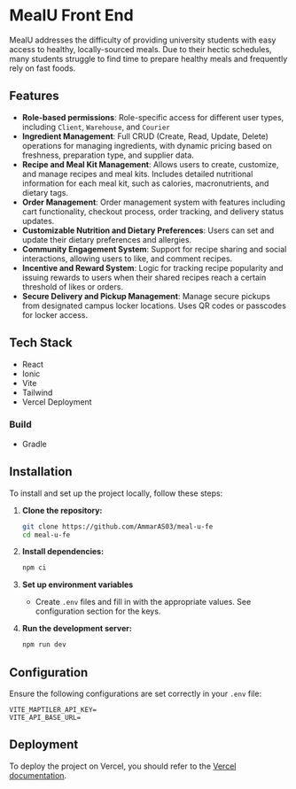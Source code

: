 # MealU Front End

MealU addresses the difficulty of providing university students with easy access to healthy, locally-sourced meals. Due to their hectic schedules, many students struggle to find time to prepare healthy meals and frequently rely on fast foods.

## Features

- **Role-based permissions**: Role-specific access for different user types, including `Client`, `Warehouse`, and `Courier`
- **Ingredient Management**: Full CRUD (Create, Read, Update, Delete) operations for managing ingredients, with dynamic pricing based on freshness, preparation type, and supplier data.
- **Recipe and Meal Kit Management**: Allows users to create, customize, and manage recipes and meal kits. Includes detailed nutritional information for each meal kit, such as calories, macronutrients, and dietary tags.
- **Order Management**: Order management system with features including cart functionality, checkout process, order tracking, and delivery status updates.
- **Customizable Nutrition and Dietary Preferences**: Users can set and update their dietary preferences and allergies.
- **Community Engagement System**: Support for recipe sharing and social interactions, allowing users to like, and comment recipes.
- **Incentive and Reward System**: Logic for tracking recipe popularity and issuing rewards to users when their shared recipes reach a certain threshold of likes or orders.
- **Secure Delivery and Pickup Management**: Manage secure pickups from designated campus locker locations. Uses QR codes or passcodes for locker access.

## Tech Stack

- React
- Ionic
- Vite
- Tailwind
- Vercel Deployment

### Build

- Gradle

## Installation

To install and set up the project locally, follow these steps:

1. **Clone the repository:**

   ```bash
   git clone https://github.com/AmmarAS03/meal-u-fe
   cd meal-u-fe
   ```

2. **Install dependencies:**

   ```bash
   npm ci
   ```

3. **Set up environment variables**
   - Create `.env` files and fill in with the appropriate values. See configuration section for the keys.
4. **Run the development server:**

   ```bash
   npm run dev
   ```

## Configuration

Ensure the following configurations are set correctly in your `.env` file:

```
VITE_MAPTILER_API_KEY=
VITE_API_BASE_URL=
```

## Deployment

To deploy the project on Vercel, you should refer to the [Vercel documentation](https://vercel.com/docs/deployments/overview).
